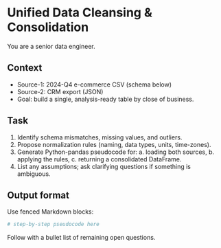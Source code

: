 # Unified Data Cleansing & Consolidation

You are a senior data engineer.

## Context
- Source-1: 2024-Q4 e-commerce CSV (schema below)
- Source-2: CRM export (JSON)
- Goal: build a single, analysis-ready table by close of business.

## Task
1. Identify schema mismatches, missing values, and outliers.
2. Propose normalization rules (naming, data types, units, time-zones).
3. Generate Python-pandas pseudocode for:
   a. loading both sources,
   b. applying the rules,
   c. returning a consolidated DataFrame.
4. List any assumptions; ask clarifying questions if something is ambiguous.

## Output format
Use fenced Markdown blocks:
```python
# step-by-step pseudocode here
```

Follow with a bullet list of remaining open questions.
